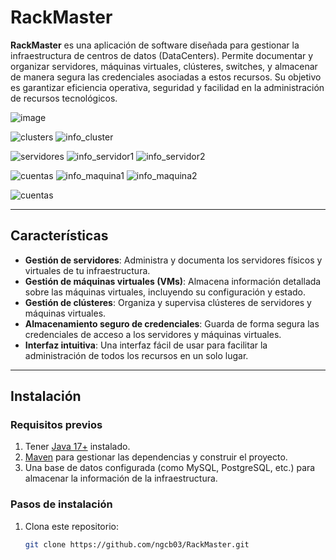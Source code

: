 # RackMaster

**RackMaster** es una aplicación de software diseñada para gestionar la infraestructura de centros de datos (DataCenters). Permite documentar y organizar servidores, máquinas virtuales, clústeres, switches, y almacenar de manera segura las credenciales asociadas a estos recursos. Su objetivo es garantizar eficiencia operativa, seguridad y facilidad en la administración de recursos tecnológicos.

![image](https://github.com/user-attachments/assets/df91b025-5e26-403c-9f96-af0a454aa42e)

![clusters](https://github.com/user-attachments/assets/e008f3bc-3c35-4b06-810b-9be55246492f)
![info_cluster](https://github.com/user-attachments/assets/cd2ef9db-73b9-4a6f-a2b8-177e66a32951)

![servidores](https://github.com/user-attachments/assets/42ee308d-3d04-4027-aa8a-53d778397994)
![info_servidor1](https://github.com/user-attachments/assets/c621811b-3b45-448a-a45f-15e5e5a02766)
![info_servidor2](https://github.com/user-attachments/assets/a6fc8681-4eec-4da1-9f1c-5484bd0ccb82)


![cuentas](https://github.com/user-attachments/assets/4b7e783d-9263-4e63-bce4-e737f4b72fe6)
![info_maquina1](https://github.com/user-attachments/assets/a07d4240-89c7-4c53-8968-b0ae42b2e8ea)
![info_maquina2](https://github.com/user-attachments/assets/ec2f6fbf-0ae1-402f-8802-79efd3214c4f)

![cuentas](https://github.com/user-attachments/assets/8c21dcbb-54dc-4712-bd65-b01df4ce97b7)


---

## Características

- **Gestión de servidores**: Administra y documenta los servidores físicos y virtuales de tu infraestructura.
- **Gestión de máquinas virtuales (VMs)**: Almacena información detallada sobre las máquinas virtuales, incluyendo su configuración y estado.
- **Gestión de clústeres**: Organiza y supervisa clústeres de servidores y máquinas virtuales.
- **Almacenamiento seguro de credenciales**: Guarda de forma segura las credenciales de acceso a los servidores y máquinas virtuales.
- **Interfaz intuitiva**: Una interfaz fácil de usar para facilitar la administración de todos los recursos en un solo lugar.

---

## Instalación

### Requisitos previos

1. Tener [Java 17+](https://www.oracle.com/java/technologies/javase-jdk17-downloads.html) instalado.
2. [Maven](https://maven.apache.org/install.html) para gestionar las dependencias y construir el proyecto.
3. Una base de datos configurada (como MySQL, PostgreSQL, etc.) para almacenar la información de la infraestructura.

### Pasos de instalación

1. Clona este repositorio:

   ```bash
   git clone https://github.com/ngcb03/RackMaster.git
